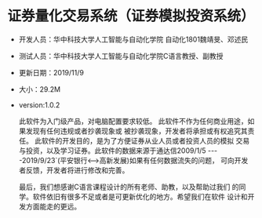 # 证券量化交易系统（证券模拟投资系统）

- 开发人员：华中科技大学人工智能与自动化学院
	自动化1801魏靖旻、邓述民
- 测试人员：华中科技大学人工智能与自动化学院C语言教授、副教授
- 更新日期：2019/11/9
- 大小：29.2M
- version:1.0.2

    此软件为入门级产品，对电脑配置要求较低。
    此软件不作为任何商业用途，如果发现有任何违规或者抄袭现象或
被抄袭现象，开发者将承担或有权追究其责任。
    此软件的开发目的，是为了方便证券从业人员或者投资人员的模拟
交易与投资，以及学习证券。此软件的数据来源于通达信2009/1/5
----2019/9/23`(平安银行<-->高新发展)如果有任何数据流失的问题，
可向开发者反馈，开发者将进行修改和完善。

    最后，我们想感谢C语言课程设计的所有老师、助教，以及帮助过我们
的同学。软件依旧有很多不足或者是可更新优化的地方。希望我们在软件
设计和开发方面能走的更远。
